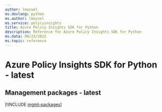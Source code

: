 ```yaml
---
author: lmazuel
ms.devlang: python
ms.author: lmazuel
ms.service: policyinsights
title: Azure Policy Insights SDK for Python
description: Reference for Azure Policy Insights SDK for Python
ms.data: 09/23/2022
ms.topic: reference
---
```

# Azure Policy Insights SDK for Python - latest

## Management packages - latest
[!INCLUDE [mgmt-packages](policy-insights-mgmt-index.md)]